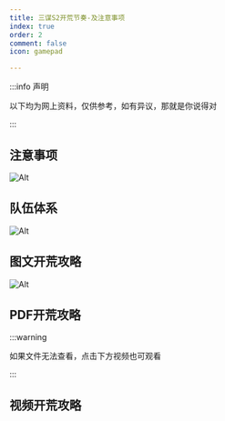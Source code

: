 ```yaml
---
title: 三谋S2开荒节奏-及注意事项
index: true
order: 2
comment: false
icon: gamepad

---
```


:::info 声明 

以下均为网上资料，仅供参考，如有异议，那就是你说得对

:::

## 注意事项

![Alt](/base/公告.jpg "公告")

## 队伍体系

![Alt](/base/队伍1.jpg "队伍1")



## 图文开荒攻略

![Alt](/base/攻略.jpg "图文攻略")



## PDF开荒攻略

<!-- <PDF url="/pdf/三谋S2赛季-开荒节奏及注意事项.pdf" /> -->
<PDF url="http://49.232.195.167:801/pdf/三谋S2赛季-开荒节奏及注意事项.pdf"  />

:::warning 

如果文件无法查看，点击下方视频也可观看

:::

## 视频开荒攻略

<BiliBili bvid="BV1QS421X75S"/>

